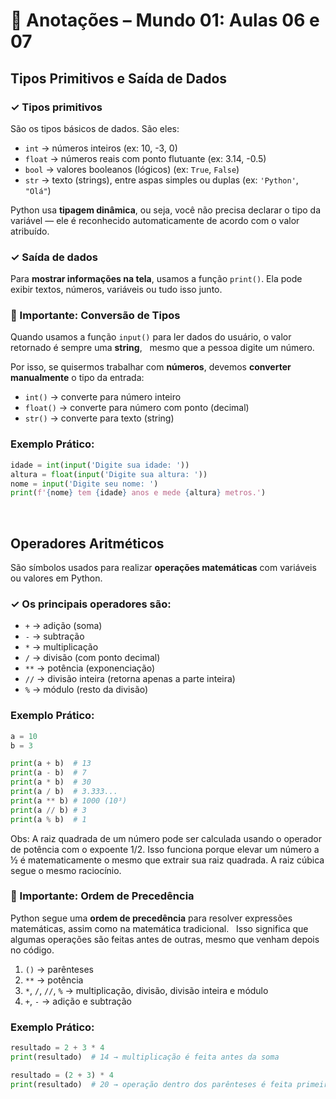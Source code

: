 # 📝 Anotações – Mundo 01: Aulas 06 e 07

## Tipos Primitivos e Saída de Dados

### ✓ Tipos primitivos
São os tipos básicos de dados. São eles:
- `int` → números inteiros (ex: 10, -3, 0)
- `float` → números reais com ponto flutuante (ex: 3.14, -0.5)
- `bool` → valores booleanos (lógicos) (ex: `True`, `False`)
- `str` → texto (strings), entre aspas simples ou duplas (ex: `'Python'`, `"Olá"`)

Python usa **tipagem dinâmica**, ou seja, você não precisa declarar o tipo da variável — ele é reconhecido automaticamente de acordo com o valor atribuído.

### ✓ Saída de dados
Para **mostrar informações na tela**, usamos a função `print()`.
Ela pode exibir textos, números, variáveis ou tudo isso junto.

### 📌 Importante: Conversão de Tipos

Quando usamos a função `input()` para ler dados do usuário, o valor retornado é sempre uma **string**,  
mesmo que a pessoa digite um número.

Por isso, se quisermos trabalhar com **números**, devemos **converter manualmente** o tipo da entrada:

- `int()` → converte para número inteiro  
- `float()` → converte para número com ponto (decimal)  
- `str()` → converte para texto (string)

### Exemplo Prático:
```python
idade = int(input('Digite sua idade: '))
altura = float(input('Digite sua altura: '))
nome = input('Digite seu nome: ')
print(f'{nome} tem {idade} anos e mede {altura} metros.')
```
<br>

## Operadores Aritméticos

São símbolos usados para realizar **operações matemáticas** com variáveis ou valores em Python.

### ✓ Os principais operadores são:

- `+` → adição (soma)
- `-` → subtração
- `*` → multiplicação
- `/` → divisão (com ponto decimal)
- `**` → potência (exponenciação)
- `//` → divisão inteira (retorna apenas a parte inteira)
- `%` → módulo (resto da divisão)

### Exemplo Prático:
```python
a = 10
b = 3

print(a + b)  # 13
print(a - b)  # 7
print(a * b)  # 30
print(a / b)  # 3.333...
print(a ** b) # 1000 (10³)
print(a // b) # 3
print(a % b)  # 1
```

Obs: A raiz quadrada de um número pode ser calculada usando o operador de potência com o expoente 1/2. 
Isso funciona porque elevar um número a ½ é matematicamente o mesmo que extrair sua raiz quadrada. A raiz cúbica segue o mesmo raciocínio.


### 📌 Importante: Ordem de Precedência 
Python segue uma **ordem de precedência** para resolver expressões matemáticas, assim como na matemática tradicional.  
Isso significa que algumas operações são feitas antes de outras, mesmo que venham depois no código.

1. `()` → parênteses  
2. `**` → potência  
3. `*`, `/`, `//`, `%` → multiplicação, divisão, divisão inteira e módulo  
4. `+`, `-` → adição e subtração

### Exemplo Prático:

```python
resultado = 2 + 3 * 4
print(resultado)  # 14 → multiplicação é feita antes da soma

resultado = (2 + 3) * 4
print(resultado)  # 20 → operação dentro dos parênteses é feita primeiro
```
